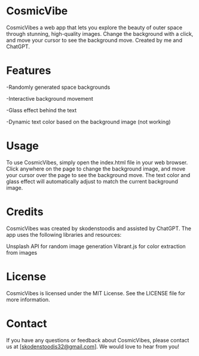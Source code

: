 # CosmicVibe
CosmicVibes a web app that lets you explore the beauty of outer space through stunning, high-quality images. Change the background with a click, and move your cursor to see the background move. Created by me and ChatGPT.

# Features
-Randomly generated space backgrounds

-Interactive background movement

-Glass effect behind the text

-Dynamic text color based on the background image (not working)

# Usage
To use CosmicVibes, simply open the index.html file in your web browser. Click anywhere on the page to change the background image, and move your cursor over the page to see the background move. The text color and glass effect will automatically adjust to match the current background image.

# Credits
CosmicVibes was created by skodenstoodis and assisted by ChatGPT. The app uses the following libraries and resources:

Unsplash API for random image generation
Vibrant.js for color extraction from images

# License
CosmicVibes is licensed under the MIT License. See the LICENSE file for more information.

# Contact
If you have any questions or feedback about CosmicVibes, please contact us at [skodenstoodis32@gmail.com]. We would love to hear from you!
